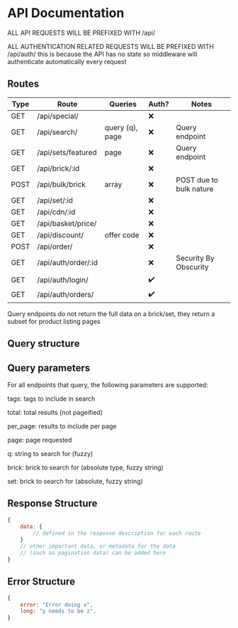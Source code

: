 # API Documentation

ALL API REQUESTS WILL BE PREFIXED WITH /api/

ALL AUTHENTICATION RELATED REQUESTS WILL BE PREFIXED WITH /api/auth/
this is because the API has no state so middleware will authenticate
automatically every request

## Routes

| Type | Route | Queries | Auth? | Notes |
| --- | --- | --- | - | --- |
| GET   | /api/special/         |                 | ❌ | |
| GET   | /api/search/          | query (q), page | ❌ | Query endpoint |
| GET   | /api/sets/featured    | page            | ❌ | Query endpoint |
| GET   | /api/brick/:id        |                 | ❌ | |
| POST  | /api/bulk/brick       | array           | ❌ | POST due to bulk nature |
| GET   | /api/set/:id          |                 | ❌ | |
| GET   | /api/cdn/:id          |                 | ❌ | |
| GET   | /api/basket/price/    |                 | ❌ | |
| GET   | /api/discount/        | offer code      | ❌ | |
| POST  | /api/order/           |                 | ❌ | |
| GET   | /api/auth/order/:id   |                 | ❌ | Security By Obscurity |
| GET   | /api/auth/login/      |                 | ✔️ | |
| GET   | /api/auth/orders/     |                 | ✔️ | |

Query endpoints do not return the full data on a brick/set, they return
a subset for product listing pages

## Query structure

## Query parameters

For all endpoints that query, the following parameters are supported:

tags: tags to include in search

total: total results (not pageified)

per_page: results to include per page

page: page requested

q: string to search for (fuzzy)

brick: brick to search for (absolute type, fuzzy string)

set: brick to search for (absolute, fuzzy string)

## Response Structure

```js
{
    data: {
        // defined in the response description for each route
    }
    // other important data, or metadata for the data
    // (such as pagination data) can be added here
}
```

## Error Structure

```js
{
    error: "Error doing x",
    long: "y needs to be z",
}
```

